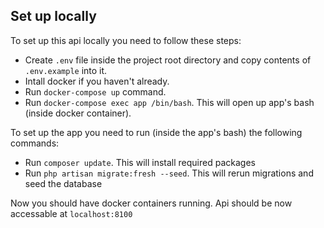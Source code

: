 ## Set up locally

To set up this api locally you need to follow these steps:
- Create `.env` file inside the project root directory and copy contents of `.env.example` into it.
- Intall docker if you haven't already.
- Run `docker-compose up` command.
- Run `docker-compose exec app /bin/bash`. This will open up app's bash (inside docker container).

To set up the app you need to run (inside the app's bash) the following commands:
- Run `composer update`. This will install required packages
- Run `php artisan migrate:fresh --seed`. This will rerun migrations and seed the database

Now you should have docker containers running. Api should be now accessable at `localhost:8100`
